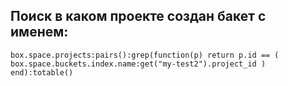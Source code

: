 ## Поиск в каком проекте создан бакет с именем:
```console
box.space.projects:pairs():grep(function(p) return p.id == ( box.space.buckets.index.name:get("my-test2").project_id ) end):totable()
```